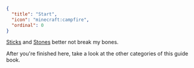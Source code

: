 ```json
{
  "title": "Start",
  "icon": "minecraft:campfire",
  "ordinal": 0
}
```

[Sticks](^aged_lite:start/gather) and [Stones](^aged_lite:start/crafting_rock) better not break my bones.


After you're finished here, take a look at the other categories of this guide book.